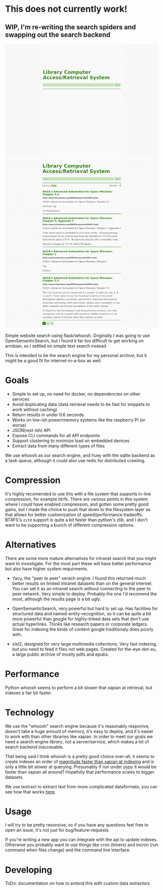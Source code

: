 # This does not currently work!
## WIP, I'm re-writing the search spiders and swapping out the search backend

![Home page](home.png)
![Results page](results.png)

Simple website search using flask/whoosh. Originally I was going to use
OpenSemanticSearch, but I found it far too difficult to get working on armbian,
so I settled on simple text search instead.

This is intended to be the search engine for my personal archive, but it might
be a good fit for internet-in-a-box as well.

# Goals

 * Simple to set up, no need for docker, no dependencies on other services
 * Avoid duplicating data (data retrieval needs to be fast for snippets to work
     without caching)
 * Return results in under 0.6 seconds
 * Works on low-ish power/memory systems like the raspberry PI (or worse)
 * JSON(rest-ish) API
 * Expose CLI commands for all API endpoints
 * Support clustering to minimize load on embedded devices
 * Extract data from many different types of files

We use whoosh as our search engine, and huey with the sqlite backend as a
task-queue, although it could also use redis for distributed crawling.

# Compression

It's highly recomended to use this with a file system that supports in-line
compression, for example btrfs. There are various points in this system where I
*could* have enabled compression, and gotten some pretty good gains, but I made
the choice to push that down to the filesystem layer as that allows for better
customization of speed/performance tradeoffs. BTRFS's `zstd` support is quite a
bit faster than python's zlib, and I don't want to be supporting a bunch of
different compression options.

# Alternatives

There are some more mature alternatives for intranet search that you might want
to investigate. For the most part these will have better performance but also
have higher system requirments.

 * Yacy, the "peer to peer" serach engine. I found this returned much better
     results on limited intranet datasets than on the general internet. You can
     set it as an intranet search without connecting to the peer to peer
     network. Very simple to deploy. Probably the one I'd recomend the most,
     although the results page is a bit ugly.

 * OpenSemanticSearch, very powerful but hard to set up. Has facilities for
     structured data and named-entity-recognition, so it can be quite a bit more
     powerful than google for highly-linked data sets that don't use actual
     hyperlinks. Thinks like research papers or corporate ledgers. Great for
     indexing the kinds of content google traditionaly does poorly with.

 * sist2, designed for very large multimedia collections. Very fast indexing,
     but you need to feed it files not web pages. Created for the-eye-dot-eu, a
     large public archive of mostly pdfs and epubs.

# Performance

Python whoosh seems to perform a bit slower that xapian at retrieval, but
indexes a fair bit faster.

# Technology

We use the "whoosh" search engine because it's reasonably responive, doesn't
take a huge amount of memory, it's easy to deploy, and it's easier to work with
than other libraries like xapian. In order to meet our goals we need a search
engine *library*, not a server/service, which makes a lot of search backend
inaccesable.

That being said I think whoosh is a pretty good choice over-all, it seems to
create indexes an order of [magnitude faster than xapian at
indexing](https://stackoverflow.com/a/30452913) and is only a little bit slower
at querying. Presumably if run under pypy it would be faster than xapian all
around? Hopefully that performance scales to bigger datasets.

We use textract to extract text from more complicated dataformats, you can
see how that works
[here](https://textract.readthedocs.io/en/stable/#currently-supporting).

# Usage

I will try to be pretty resonsive, so if you have any questions feel free to
open an issue, it's not just for bug/feature-requests.

If you're writing a new app you can integrate with the api to update indexes.
Otherwise you probably want to use things like cron (timers) and incron (run
command when files change) and the command line interface.

# Developing

ToDo: documentation on how to extend this with custom data extractors
